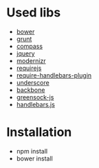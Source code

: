 Used libs
=========================================
* [bower](https://github.com/bower/bower)
* [grunt](https://github.com/gruntjs/grunt)
* [compass](https://github.com/chriseppstein/compass)
* [jquery](https://github.com/jquery/jquery)
* [modernizr](https://github.com/Modernizr/Modernizr)
* [requirejs](https://github.com/jrburke/requirejs)
* [require-handlebars-plugin](https://github.com/SlexAxton/require-handlebars-plugin)
* [underscore](https://github.com/jashkenas/underscore)
* [backbone](https://github.com/jashkenas/backbone)
* [greensock-js](https://github.com/greensock/GreenSock-JS/)
* [handlebars.js](https://github.com/wycats/handlebars.js/)

Installation
=========================================
* npm install 
* bower install